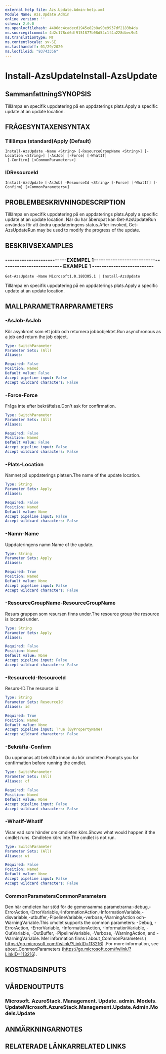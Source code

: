 ```yaml
---
external help file: Azs.Update.Admin-help.xml
Module Name: Azs.Update.Admin
online version: ''
schema: 2.0.0
ms.openlocfilehash: 4406dc4cadecd1945e82b8a90e9937df2183b4da
ms.sourcegitcommit: 4d2c178cd6df9151877b08d54c1f4a228dbec9d1
ms.translationtype: MT
ms.contentlocale: sv-SE
ms.lasthandoff: 01/29/2020
ms.locfileid: "93743356"
---
```

# <span data-ttu-id="d28b4-101">Install-AzsUpdate</span><span class="sxs-lookup"><span data-stu-id="d28b4-101">Install-AzsUpdate</span></span>

## <span data-ttu-id="d28b4-102">Sammanfattning</span><span class="sxs-lookup"><span data-stu-id="d28b4-102">SYNOPSIS</span></span>
<span data-ttu-id="d28b4-103">Tillämpa en specifik uppdatering på en uppdaterings plats.</span><span class="sxs-lookup"><span data-stu-id="d28b4-103">Apply a specific update at an update location.</span></span>

## <span data-ttu-id="d28b4-104">FRÅGESYNTAXEN</span><span class="sxs-lookup"><span data-stu-id="d28b4-104">SYNTAX</span></span>

### <span data-ttu-id="d28b4-105">Tillämpa (standard)</span><span class="sxs-lookup"><span data-stu-id="d28b4-105">Apply (Default)</span></span>
```
Install-AzsUpdate -Name <String> [-ResourceGroupName <String>] [-Location <String>] [-AsJob] [-Force] [-WhatIf]
 [-Confirm] [<CommonParameters>]
```

### <span data-ttu-id="d28b4-106">ID</span><span class="sxs-lookup"><span data-stu-id="d28b4-106">ResourceId</span></span>
```
Install-AzsUpdate [-AsJob] -ResourceId <String> [-Force] [-WhatIf] [-Confirm] [<CommonParameters>]
```

## <span data-ttu-id="d28b4-107">PROBLEMBESKRIVNING</span><span class="sxs-lookup"><span data-stu-id="d28b4-107">DESCRIPTION</span></span>
<span data-ttu-id="d28b4-108">Tillämpa en specifik uppdatering på en uppdaterings plats.</span><span class="sxs-lookup"><span data-stu-id="d28b4-108">Apply a specific update at an update location.</span></span> <span data-ttu-id="d28b4-109">När du har åberopat kan Get-AzsUpdateRun användas för att ändra uppdateringens status.</span><span class="sxs-lookup"><span data-stu-id="d28b4-109">After invoked, Get-AzsUpdateRun may be used to modify the progress of the update.</span></span>

## <span data-ttu-id="d28b4-110">BESKRIVS</span><span class="sxs-lookup"><span data-stu-id="d28b4-110">EXAMPLES</span></span>

### <span data-ttu-id="d28b4-111">--------------------------EXEMPEL 1--------------------------</span><span class="sxs-lookup"><span data-stu-id="d28b4-111">-------------------------- EXAMPLE 1 --------------------------</span></span>
```
Get-AzsUpdate -Name Microsoft1.0.180305.1 | Install-AzsUpdate
```

<span data-ttu-id="d28b4-112">Tillämpa en specifik uppdatering på en uppdaterings plats.</span><span class="sxs-lookup"><span data-stu-id="d28b4-112">Apply a specific update at an update location.</span></span>

## <span data-ttu-id="d28b4-113">MALLPARAMETRAR</span><span class="sxs-lookup"><span data-stu-id="d28b4-113">PARAMETERS</span></span>

### <span data-ttu-id="d28b4-114">-AsJob</span><span class="sxs-lookup"><span data-stu-id="d28b4-114">-AsJob</span></span>
<span data-ttu-id="d28b4-115">Kör asynkront som ett jobb och returnera jobbobjektet.</span><span class="sxs-lookup"><span data-stu-id="d28b4-115">Run asynchronous as a job and return the job object.</span></span>

```yaml
Type: SwitchParameter
Parameter Sets: (All)
Aliases: 

Required: False
Position: Named
Default value: False
Accept pipeline input: False
Accept wildcard characters: False
```

### <span data-ttu-id="d28b4-116">-Force</span><span class="sxs-lookup"><span data-stu-id="d28b4-116">-Force</span></span>
<span data-ttu-id="d28b4-117">Fråga inte efter bekräftelse.</span><span class="sxs-lookup"><span data-stu-id="d28b4-117">Don't ask for confirmation.</span></span>

```yaml
Type: SwitchParameter
Parameter Sets: (All)
Aliases: 

Required: False
Position: Named
Default value: False
Accept pipeline input: False
Accept wildcard characters: False
```

### <span data-ttu-id="d28b4-118">-Plats</span><span class="sxs-lookup"><span data-stu-id="d28b4-118">-Location</span></span>
<span data-ttu-id="d28b4-119">Namnet på uppdaterings platsen.</span><span class="sxs-lookup"><span data-stu-id="d28b4-119">The name of the update location.</span></span>

```yaml
Type: String
Parameter Sets: Apply
Aliases: 

Required: False
Position: Named
Default value: None
Accept pipeline input: False
Accept wildcard characters: False
```

### <span data-ttu-id="d28b4-120">-Namn</span><span class="sxs-lookup"><span data-stu-id="d28b4-120">-Name</span></span>
<span data-ttu-id="d28b4-121">Uppdateringens namn.</span><span class="sxs-lookup"><span data-stu-id="d28b4-121">Name of the update.</span></span>

```yaml
Type: String
Parameter Sets: Apply
Aliases: 

Required: True
Position: Named
Default value: None
Accept pipeline input: False
Accept wildcard characters: False
```

### <span data-ttu-id="d28b4-122">-ResourceGroupName</span><span class="sxs-lookup"><span data-stu-id="d28b4-122">-ResourceGroupName</span></span>
<span data-ttu-id="d28b4-123">Resurs gruppen som resursen finns under.</span><span class="sxs-lookup"><span data-stu-id="d28b4-123">The resource group the resource is located under.</span></span>

```yaml
Type: String
Parameter Sets: Apply
Aliases: 

Required: False
Position: Named
Default value: None
Accept pipeline input: False
Accept wildcard characters: False
```

### <span data-ttu-id="d28b4-124">-ResourceId</span><span class="sxs-lookup"><span data-stu-id="d28b4-124">-ResourceId</span></span>
<span data-ttu-id="d28b4-125">Resurs-ID.</span><span class="sxs-lookup"><span data-stu-id="d28b4-125">The resource id.</span></span>

```yaml
Type: String
Parameter Sets: ResourceId
Aliases: id

Required: True
Position: Named
Default value: None
Accept pipeline input: True (ByPropertyName)
Accept wildcard characters: False
```

### <span data-ttu-id="d28b4-126">-Bekräfta</span><span class="sxs-lookup"><span data-stu-id="d28b4-126">-Confirm</span></span>
<span data-ttu-id="d28b4-127">Du uppmanas att bekräfta innan du kör cmdleten.</span><span class="sxs-lookup"><span data-stu-id="d28b4-127">Prompts you for confirmation before running the cmdlet.</span></span>

```yaml
Type: SwitchParameter
Parameter Sets: (All)
Aliases: cf

Required: False
Position: Named
Default value: None
Accept pipeline input: False
Accept wildcard characters: False
```

### <span data-ttu-id="d28b4-128">-WhatIf</span><span class="sxs-lookup"><span data-stu-id="d28b4-128">-WhatIf</span></span>
<span data-ttu-id="d28b4-129">Visar vad som händer om cmdleten körs.</span><span class="sxs-lookup"><span data-stu-id="d28b4-129">Shows what would happen if the cmdlet runs.</span></span>
<span data-ttu-id="d28b4-130">Cmdleten körs inte.</span><span class="sxs-lookup"><span data-stu-id="d28b4-130">The cmdlet is not run.</span></span>

```yaml
Type: SwitchParameter
Parameter Sets: (All)
Aliases: wi

Required: False
Position: Named
Default value: None
Accept pipeline input: False
Accept wildcard characters: False
```

### <span data-ttu-id="d28b4-131">CommonParameters</span><span class="sxs-lookup"><span data-stu-id="d28b4-131">CommonParameters</span></span>
<span data-ttu-id="d28b4-132">Den här cmdleten har stöd för de gemensamma parametrarna:-debug,-ErrorAction,-ErrorVariable,-InformationAction,-InformationVariable,-disvariable,-utbuffer,-PipelineVariable,-verbose,-WarningAction och-WarningVariable.</span><span class="sxs-lookup"><span data-stu-id="d28b4-132">This cmdlet supports the common parameters: -Debug, -ErrorAction, -ErrorVariable, -InformationAction, -InformationVariable, -OutVariable, -OutBuffer, -PipelineVariable, -Verbose, -WarningAction, and -WarningVariable.</span></span> <span data-ttu-id="d28b4-133">Mer information finns i about_CommonParameters ( https://go.microsoft.com/fwlink/?LinkID=113216) .</span><span class="sxs-lookup"><span data-stu-id="d28b4-133">For more information, see about_CommonParameters (https://go.microsoft.com/fwlink/?LinkID=113216).</span></span>

## <span data-ttu-id="d28b4-134">KOSTNADS</span><span class="sxs-lookup"><span data-stu-id="d28b4-134">INPUTS</span></span>

## <span data-ttu-id="d28b4-135">VÄRDEN</span><span class="sxs-lookup"><span data-stu-id="d28b4-135">OUTPUTS</span></span>

### <span data-ttu-id="d28b4-136">Microsoft. AzureStack. Management. Update. admin. Models. Update</span><span class="sxs-lookup"><span data-stu-id="d28b4-136">Microsoft.AzureStack.Management.Update.Admin.Models.Update</span></span>

## <span data-ttu-id="d28b4-137">ANMÄRKNINGAR</span><span class="sxs-lookup"><span data-stu-id="d28b4-137">NOTES</span></span>

## <span data-ttu-id="d28b4-138">RELATERADE LÄNKAR</span><span class="sxs-lookup"><span data-stu-id="d28b4-138">RELATED LINKS</span></span>

